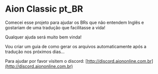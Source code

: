# Aion Classic pt_BR

Comecei esse projeto para ajudar os BRs que não entendem Inglês e gostariam de uma tradução que facilitasse a vida!

Qualquer ajuda será muito bem vinda! 


Vou criar um guia de como gerar os arquivos automaticamente após a tradução nos próximos dias...

Para ajudar por favor visitem o discord: [http://discord.aiononline.com.br](http://discord.aiononline.com.br)
